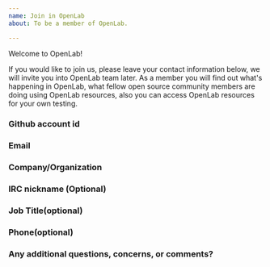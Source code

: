 ```yaml
---
name: Join in OpenLab
about: To be a member of OpenLab.

---
```


Welcome to OpenLab!

If you would like to join us, please leave your contact information below, we will invite you into OpenLab team later. As a member you will find out what's happening in OpenLab, what fellow open source community members are doing using OpenLab resources, also you can access OpenLab resources for your own testing.

### Github account id

### Email

### Company/Organization

### IRC nickname (Optional)

### Job Title(optional)

### Phone(optional)

### Any additional questions, concerns, or comments?

